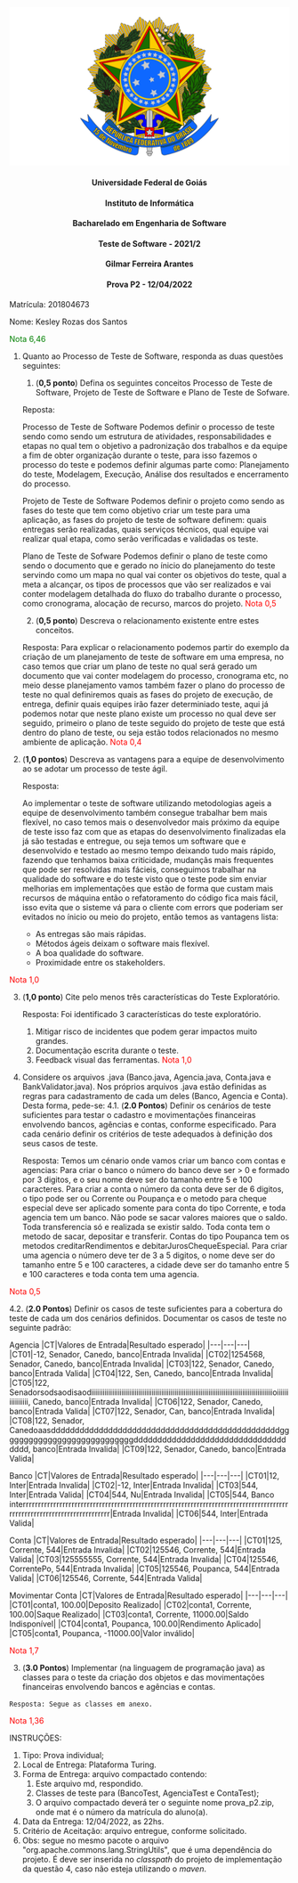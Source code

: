 <div align=center>
  <img src="brasaooficialcolorido.png">
</div>

#### <p style="text-align: center;">Universidade Federal de Goiás</p>
#### <p style="text-align: center;">Instituto de Informática</p>
#### <p style="text-align: center;">Bacharelado em Engenharia de Software</p>
#### <p style="text-align: center;">Teste de Software - 2021/2</p>
#### <p style="text-align: center;">Gilmar Ferreira Arantes</p>
####  <p style="text-align: center;"> Prova P2 - 12/04/2022</p>

Matrícula: 201804673

Nome: Kesley Rozas dos Santos

<font color="green">Nota 6,46</font>


1. Quanto ao Processo de Teste de Software, responda as duas questões seguintes:
   1. (**0,5 ponto**) Defina os seguintes conceitos Processo de Teste de Software, Projeto de Teste de Software e Plano de Teste de Sofware.

	Reposta:

	Processo de Teste de Software
		Podemos definir o processo de teste sendo como sendo um estrutura de atividades, responsabilidades e etapas no qual tem o objetivo a padronização dos trabalhos e da equipe a fim de obter organização durante o teste, para isso fazemos o processo do teste e podemos definir algumas parte como: Planejamento do teste, Modelagem, Execução, Análise dos resultados e encerramento do processo.

	Projeto de Teste de Software
		Podemos definir o projeto como sendo as fases do teste que tem como objetivo criar um teste para uma aplicação, as fases do projeto de teste de software definem: quais entregas serão realizadas, quais serviços técnicos, qual equipe vai realizar qual etapa, como serão verificadas e validadas os teste.

	Plano de Teste de Sofware
		Podemos definir o plano de teste como sendo o documento que e gerado no ínicio do planejamento do teste servindo como um mapa no qual vai conter os objetivos do teste, qual a meta a alcançar, os tipos de processos que vão ser realizados e vai conter modelagem detalhada do fluxo do trabalho durante o processo, como cronograma, alocação de recurso, marcos do projeto. <font color="red">Nota 0,5</font>

   2. (**0,5 ponto**) Descreva o relacionamento existente entre estes conceitos.

	Resposta: Para explicar o relacionamento podemos partir do exemplo da criação de um planejamento de teste de software em uma empresa, no caso temos que criar um plano de teste no qual será gerado um documento que vai conter modelagem do processo, cronograma etc, no meio desse planejamento vamos também fazer o plano do processo de teste no qual definiremos quais as fases do projeto de execução, de entrega, definir quais equipes irão fazer determiniado teste, aqui já podemos notar que neste plano existe um processo no qual deve ser seguido, primeiro o plano de teste seguido do projeto de teste que está dentro do plano de teste, ou seja estão todos relacionados no mesmo ambiente de aplicação. <font color="red">Nota 0,4</font>

2. (**1,0 pontos**) Descreva as vantagens para a equipe de desenvolvimento ao se adotar um processo de teste ágil.

	Resposta:

	Ao implementar o teste de software utilizando metodologias ageis a equipe de desenvolvimento também consegue trabalhar bem mais flexível, no caso temos mais o desenvolvedor mais próximo da equipe de teste isso faz com que as etapas do desenvolvimento finalizadas ela já são testadas e entregue, ou seja temos um software que e desenvolvido e testado ao mesmo tempo deixando tudo mais rápido, fazendo que tenhamos baixa criticidade, mudançãs mais frequentes que pode ser resolvidas mais fácieis, conseguimos trabalhar na qualidade do software e do teste visto que o teste pode sim enviar melhorias em implementações que estão de forma que custam mais recursos de máquina então o refatoramento do código fica mais fácil, isso evita que o sisteme vá para o cliente com errors que poderiam ser evitados no ínicio ou meio do projeto, então temos as vantagens lista:

	- As entregas são mais rápidas.
	- Métodos ágeis deixam o software mais flexível.
	- A boa qualidade do software.
	- Proximidade entre os stakeholders.

<font color="red">Nota 1,0</font>

3. (**1,0 ponto**) Cite pelo menos três características do Teste Exploratório.

	Resposta:
	Foi identificado 3 características do teste exploratório.
	1. Mitigar risco de incidentes que podem gerar impactos muito grandes.
	2. Documentação escrita durante o teste.
	3. Feedback visual das ferramentas. <font color="red">Nota 1,0</font>

4. Considere os arquivos .java (Banco.java, Agencia.java, Conta.java e BankValidator.java). Nos próprios arquivos .java estão definidas as regras para cadastramento de cada um deles (Banco, Agencia e Conta). Desta forma, pede-se:
   4.1. (**2.0 Pontos**) Definir os cenários de teste suficientes para testar o cadastro e movimentações financeiras envolvendo bancos, agências e contas, conforme especificado. Para cada cenário definir os critérios de teste adequados à definição dos seus casos de teste.

	Resposta:
Temos um cénario onde vamos criar um banco com contas e agencias:
Para criar o banco o número do banco deve ser > 0 e formado por 3 digitos, e o seu nome deve ser do tamanho entre 5 e 100 caracteres.
Para criar a conta o número da conta deve ser de 6 digitos, o tipo pode ser ou Corrente ou Poupança e o metodo para cheque especial deve ser aplicado somente para conta do tipo Corrente, e toda agencia tem um banco.
Não pode se sacar valores maiores que o saldo.
Toda transferencia só e realizada se existir saldo.
Toda conta tem o metodo de sacar, depositar e transferir.
Contas do tipo Poupanca tem os metodos creditarRendimentos e debitarJurosChequeEspecial.
Para criar uma agencia o número deve ter de 3 a 5 digitos, o nome deve ser do tamanho entre 5 e 100 caracteres, a cidade deve ser do tamanho entre 5 e 100 caracteres e toda conta tem uma agencia.

  <font color="red">Nota 0,5</font>

   4.2. (**2.0 Pontos**) Definir os casos de teste suficientes para a cobertura do teste de cada um dos cenários definidos. Documentar os casos de teste no seguinte padrão:

Agencia
|CT|Valores de Entrada|Resultado esperado|
|---|---|---|
|CT01|-12, Senador, Canedo, banco|Entrada Invalida|
|CT02|1254568, Senador, Canedo, banco|Entrada Invalida|
|CT03|122, Senador, Canedo, banco|Entrada Valida|
|CT04|122, Sen, Canedo, banco|Entrada Invalida|
|CT05|122, Senadorsodsaodisaodiiiiiiiiiiiiiiiiiiiiiiiiiiiiiiiiiiiiiiiiiiiiiiiiiiiiiiiiiiiiiiiiiiiiiiiiiiiiiiiiiiiiiiiiiiiiiiiioiiiiiiiiiiiiiiii, Canedo, banco|Entrada Invalida|
|CT06|122, Senador, Canedo, banco|Entrada Valida|
|CT07|122, Senador, Can, banco|Entrada Invalida|
|CT08|122, Senador, Canedoaasddddddddddddddddddddddddddddddddddddddddddddddddggggggggggggggggggggggggggggdddddddddddddddddddddddddddddddddddd, banco|Entrada Invalida|
|CT09|122, Senador, Canedo, banco|Entrada Valida|


Banco
|CT|Valores de Entrada|Resultado esperado|
|---|---|---|
|CT01|12, Inter|Entrada Invalida|
|CT02|-12, Inter|Entrada Invalida|
|CT03|544, Inter|Entrada Valida|
|CT04|544, Nu|Entrada Invalida|
|CT05|544, Banco interrrrrrrrrrrrrrrrrrrrrrrrrrrrrrrrrrrrrrrrrrrrrrrrrrrrrrrrrrrrrrrrrrrrrrrrrrrrrrrrrrrrrrrrrrrrrrrrrrrrrrrrrrrrrrrrrrrrrrrr|Entrada Invalida|
|CT06|544, Inter|Entrada Valida|

Conta
|CT|Valores de Entrada|Resultado esperado|
|---|---|---|
|CT01|125, Corrente, 544|Entrada Invalida|
|CT02|125546, Corrente, 544|Entrada Valida|
|CT03|125555555, Corrente, 544|Entrada Invalida|
|CT04|125546, CorrentePo, 544|Entrada Invalida|
|CT05|125546, Poupanca, 544|Entrada Valida|
|CT06|125546, Corrente, 544|Entrada Valida|

Movimentar Conta
|CT|Valores de Entrada|Resultado esperado|
|---|---|---|
|CT01|conta1, 100.00|Deposito Realizado|
|CT02|conta1, Corrente, 100.00|Saque Realizado|
|CT03|conta1, Corrente, 11000.00|Saldo Indisponível|
|CT04|conta1, Poupanca, 100.00|Rendimento Aplicado|
|CT05|conta1, Poupanca, -11000.00|Valor inválido|

  <font color="red">Nota 1,7</font>

   3. (**3.0 Pontos**) Implementar (na linguagem de programação java) as classes para o teste da criação dos objetos e das movimentações financeiras envolvendo bancos e agências e contas.

	Resposta: Segue as classes em anexo.

  <font color="red">Nota 1,36</font>

INSTRUÇÕES:
1. Tipo: Prova individual;
2. Local de Entrega: Plataforma Turing.
3. Forma de Entrega: arquivo compactado contendo:
   1. Este arquivo md, respondido.
   2. Classes de teste para (BancoTest, AgenciaTest e ContaTest);
   3. O arquivo compactado deverá ter o seguinte nome prova_p2<mat>.zip, onde mat é o número da matrícula do aluno(a).
5. Data da Entrega: 12/04/2022, as 22hs.
6. Critério de Aceitação: arquivo entregue, conforme solicitado.
7. Obs: segue no mesmo pacote o arquivo "org.apache.commons.lang.StringUtils", que é uma dependência do projeto. É deve ser inserida no _classpath_ do projeto de implementação da questão 4, caso não esteja utilizando o _maven_.
